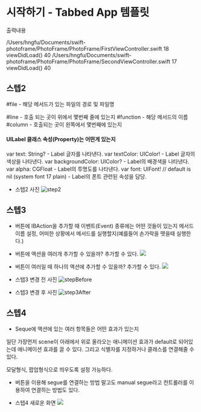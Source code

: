 # 시작하기 - Tabbed App 템플릿

출력내용

/Users/hngfu/Documents/swift-photoframe/PhotoFrame/PhotoFrame/FirstViewController.swift 18 viewDidLoad() 40
/Users/hngfu/Documents/swift-photoframe/PhotoFrame/PhotoFrame/SecondViewController.swift 17 viewDidLoad() 40

## 스텝2

#file - 해당 메서드가 있는 파일의 경로 및 파일명

#line - 호출 되는 곳이 위에서 몇번째 줄에 있는지
#function - 해당 메서드의 이름
#column - 호출되는 곳이 왼쪽에서 몇번째에 있는지 

#### UILabel 클래스 속성(Property)는 어떤게 있는지

var text: String? - Label 글자를 나타낸다.
var textColor: UIColor! - Label 글자의 색상을 나타낸다.
var backgroundColor: UIColor? - Label의 배경색을 나타낸다.
var alpha: CGFloat - Label의 투명도를 나타낸다.
var font: UIFont! // default is nil (system font 17 plain) - Label의 폰트 관련된 속성을 담당.

- 스텝2 사진
![step2](https://user-images.githubusercontent.com/38850628/49932117-98517b00-ff0b-11e8-8186-c2641baeb5e8.png)

## 스텝3

- 버튼에 IBAction을 추가할 때 이벤트(Event) 종류에는 어떤 것들이 있는지
메서드 이름 설정, 어떠한 상황에서 메서드를 실행할지(예를들어 손가락을 뗏을때 실행한다.)

- 버튼에 액션을 여러개 추가할 수 있을까? 추가할 수 있다.
![](https://user-images.githubusercontent.com/38850628/49980196-d0050500-ff95-11e8-9c8e-4ebbb9319c9a.png)

- 버튼이 여러일 때 하나의 액션에 추가할 수 있을까? 추가할 수 있다.
![](https://user-images.githubusercontent.com/38850628/49980315-528dc480-ff96-11e8-9a2d-ccc504a7a4e4.png)

- 스텝3 변경 전 사진
![stepBefore](https://user-images.githubusercontent.com/38850628/49979836-2ffaac00-ff94-11e8-8284-ecbd9bf5c499.png)

- 스텝3 변경 후 사진
![step3After](https://user-images.githubusercontent.com/38850628/49979837-2ffaac00-ff94-11e8-8627-668274c58adb.png)

## 스텝4
- Seque에 액션에 있는 여러 항목들은 어떤 효과가 있는지

일단 가장먼저 scene이 아래에서 위로 올라오는 애니메이션 효과가 default로 되어있는데 애니메이션 효과를 끌 수 있다.
그리고 식별자를 지정하거나 클래스를 연결해줄 수 있다.

모달형식, 팝업형식으로 띄우도록 설정 가능하다.

- 버튼을 이용해 segue를 연결하는 방법 말고도 manual segue라고 컨트롤러를 이용하여 연결하는 방법도 있다.

- 스텝4 새로운 화면
![](https://user-images.githubusercontent.com/38850628/49981137-d09f9a80-ff99-11e8-8b2a-c0f09478e2f6.png)
